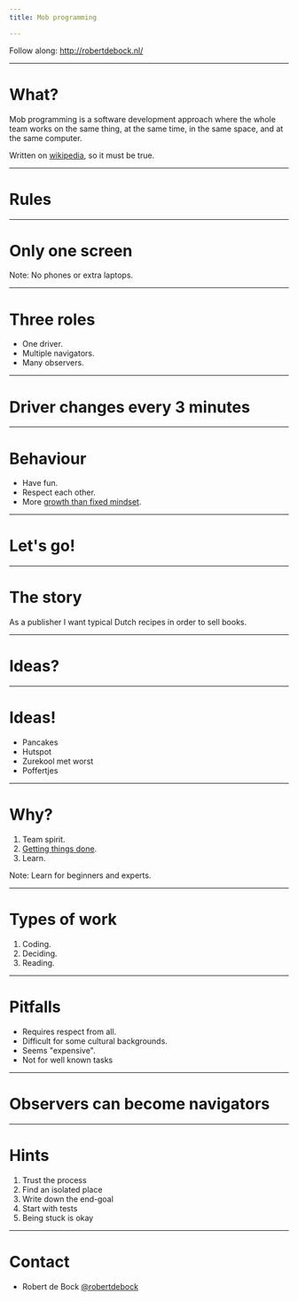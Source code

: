```yaml
---
title: Mob programming

---
```


Follow along: http://robertdebock.nl/


---

# What?

Mob programming is a software development approach where the whole team works on the same thing, at the same time, in the same space, and at the same computer.

Written on [wikipedia](https://en.wikipedia.org/wiki/Mob_programming), so it must be true.

---

# Rules

----

# Only one screen

Note: No phones or extra laptops.

----

# Three roles

- One driver.
- Multiple navigators.
- Many observers.

----

# Driver changes every 3 minutes

----

# Behaviour

- Have fun.
- Respect each other.
- More [growth than fixed mindset](https://www.mindsetworks.com/science/).

---

# Let's go!

----

# The story

As a publisher I want typical Dutch recipes in order to sell books.

----

# Ideas?

----

# Ideas!

- Pancakes
- Hutspot
- Zurekool met worst
- Poffertjes

---

# Why?

1. Team spirit.
2. [Getting things done](https://en.wikipedia.org/wiki/Getting_Things_Done).
3. Learn.

Note: Learn for beginners and experts.

---

# Types of work

1. Coding.
2. Deciding.
3. Reading.

----

# Pitfalls

- Requires respect from all.
- Difficult for some cultural backgrounds.
- Seems "expensive".
- Not for well known tasks

----

# Observers can become navigators

---

# Hints

1. Trust the process
2. Find an isolated place
3. Write down the end-goal
4. Start with tests
5. Being stuck is okay

---

# Contact

- Robert de Bock [@robertdebock](https://github.com/robertdebock)
